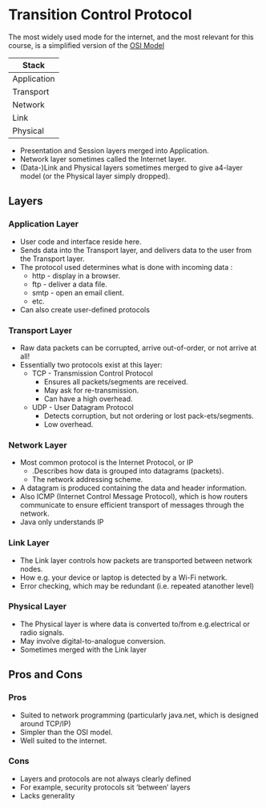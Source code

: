 # Transition Control Protocol
The most widely used mode for the internet, and the most relevant for this course, is a simplified version of the [OSI Model](OSI%20Model.md)

| Stack |
| ---- |
| Application |
| Transport |
| Network |
| Link |
| Physical |
- Presentation and Session layers merged into Application.
- Network layer sometimes called the Internet layer.
- (Data-)Link and Physical layers sometimes merged to give a4-layer model (or the Physical layer simply dropped).
## Layers
### Application Layer
- User code and interface reside here.
- Sends data into the Transport layer, and delivers data to the user from the Transport layer.
- The protocol used determines what is done with incoming data :
	- http - display in a browser.
	- ftp - deliver a data file.
	- smtp - open an email client.
	- etc.
- Can also create user-defined protocols
### Transport Layer
- Raw data packets can be corrupted, arrive out-of-order, or not arrive at all!
- Essentially two protocols exist at this layer:
	- TCP  - Transmission Control Protocol
		- Ensures all packets/segments are received.
		- May ask for re-transmission.
		- Can have a high overhead.
	- UDP - User Datagram Protocol
		- Detects corruption, but not ordering or lost pack-ets/segments.
		- Low overhead.
### Network Layer
- Most common protocol is the Internet Protocol, or IP
	- .Describes how data is grouped into datagrams (packets).
	- The network addressing scheme.
- A datagram is produced containing the data and header information.
- Also ICMP (Internet Control Message Protocol), which is how routers communicate to ensure efficient transport of messages through the network.
- Java only understands IP
### Link Layer
- The Link layer controls how packets are transported between network nodes.
- How e.g. your device or laptop is detected by a Wi-Fi network.
- Error checking, which may be redundant (i.e. repeated atanother level)
### Physical Layer
- The Physical layer is where data is converted to/from e.g.electrical or radio signals.
- May involve digital-to-analogue conversion.
- Sometimes merged with the Link layer
## Pros and Cons
### Pros
- Suited to network programming (particularly java.net, which is designed around TCP/IP)
- Simpler than the OSI model.
- Well suited to the internet.
### Cons
- Layers and protocols are not always clearly defined
- For example, security protocols sit ‘between’ layers
- Lacks generality
